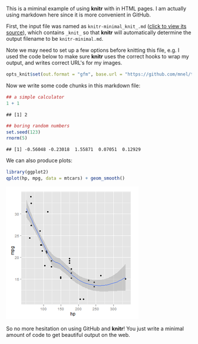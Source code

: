 This is a miminal example of using **knitr** with in HTML pages. I am actually using markdown here since it is more convenient in GitHub.

First, the input file was named as `knitr-minimal_knit_.md` ([click to view its source](https://github.com/mnel/tree/master/R_code/examples/knitr-minimal_knit_.md)), which contains `_knit_` so that **knitr** will automatically determine the output filename to be `knitr-minimal.md`. 

Note we may need to set up a few options before knitting this file, e.g. I used the code below to make sure **knitr** uses the correct hooks to wrap my output, and writes correct URL's for my images.

```r
opts_knit$set(out.format = "gfm", base.url = "https://github.com/mnel/tree/master/R_code/examples/")
```



Now we write some code chunks in this markdown file:

```r
## a simple calculator
1 + 1
```
```
## [1] 2
```
```r
## boring random numbers
set.seed(123)
rnorm(5)
```
```
## [1] -0.56048 -0.23018  1.55871  0.07051  0.12929
```



We can also produce plots:

```r
library(ggplot2)
qplot(hp, mpg, data = mtcars) + geom_smooth()
```
![plot of chunk md-cars-scatter](https://github.com/mnel/R_code/raw/master/examples/md-cars-scatter.png)


So no more hesitation on using GitHub and **knitr**! You just write a minimal amount of code to get beautiful output on the web.

